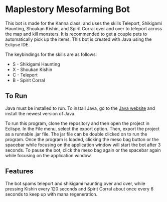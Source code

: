 # Maplestory Mesofarming Bot

This bot is made for the Kanna class, and uses the skills Teleport, Shikigami Haunting, Shoukan Kishin, and Spirit Corral over and over to teleport across the map and kill monsters. It is recommended to get a couple pets to automatically pick up the items. This bot is created with Java using the Eclipse IDE.

The keybindings for the skills are as follows:
* S - Shikigami Haunting
* X - Shoukan Kishin
* C - Teleport
* B - Spirit Corral

## To Run

Java must be installed to run. To install Java, go to the [Java website](https://www.java.com/en/download/help/download_options.xml) and install the newest version of Java.

To run this program, clone the repository and then open the project in Eclispe. In the File menu, select the export option. Then, export the project as a runnable .jar file. The jar file can be double clicked on to run the program. Once the program is loaded, clicking the meso bag button or the spacebar while focusing on the application window will start the bot after 3 seconds. To pause the bot, click the meso bag again or the spacebar again while focusing on the application window. 

## Features

The bot spams teleport and shikigami haunting over and over, while pressing Kishin every 120 seconds and Spirit Corral about once every 6 seconds to keep up with mana regeneration.